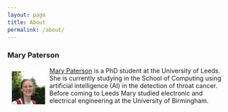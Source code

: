 ```yaml
---
layout: page
title: About
permalink: /about/
---
```


### Mary Paterson

<img  align="left" width="75"  src="/images/Profile.jpg" style="vertical-align:middle;margin:10px 10px"> [Mary Paterson](https://eps.leeds.ac.uk/computing/pgr/8564/mary-paterson) is a PhD student at the University of Leeds. She is currently studying in the School of Computing using artificial intelligence (AI) in the detection of throat cancer. Before coming to Leeds Mary studied electronic and electrical engineering at the University of Birmingham.
